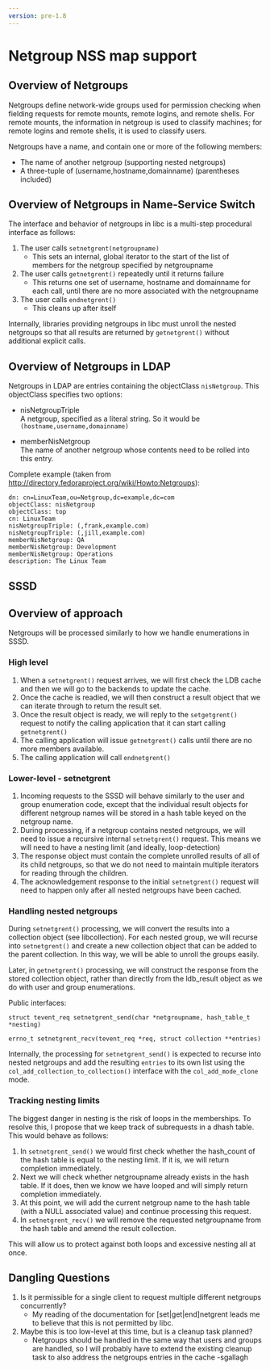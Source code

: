 ```yaml
---
version: pre-1.8
---
```


# Netgroup NSS map support

## Overview of Netgroups

Netgroups define network-wide groups used for permission checking when fielding requests for remote mounts, remote logins, and remote shells. For remote mounts, the information in netgroup is used to classify machines; for remote logins and remote shells, it is used to classify users.

Netgroups have a name, and contain one or more of the following members:

  - The name of another netgroup (supporting nested netgroups)
  - A three-tuple of (username,hostname,domainname) (parentheses included)

## Overview of Netgroups in Name-Service Switch

The interface and behavior of netgroups in libc is a multi-step procedural interface as follows:

1.  The user calls `setnetgrent(netgroupname)`
    - This sets an internal, global iterator to the start of the list of members for the netgroup specified by netgroupname
2.  The user calls `getnetgrent()` repeatedly until it returns failure
    - This returns one set of username, hostname and domainname for each call, until there are no more associated with the netgroupname
3.  The user calls `endnetgrent()`
    - This cleans up after itself

Internally, libraries providing netgroups in libc must unroll the nested netgroups so that all results are returned by `getnetgrent()` without additional explicit calls.

## Overview of Netgroups in LDAP

Netgroups in LDAP are entries containing the objectClass `nisNetgroup`. This objectClass specifies two options:

  - nisNetgroupTriple  
    A netgroup, specified as a literal string. So it would be `(hostname,username,domainname)`

  - memberNisNetgroup  
    The name of another netgroup whose contents need to be rolled into this entry.

Complete example (taken from <http://directory.fedoraproject.org/wiki/Howto:Netgroups>):

    dn: cn=LinuxTeam,ou=Netgroup,dc=example,dc=com
    objectClass: nisNetgroup
    objectClass: top
    cn: LinuxTeam
    nisNetgroupTriple: (,frank,example.com)
    nisNetgroupTriple: (,jill,example.com)
    memberNisNetgroup: QA
    memberNisNetgroup: Development
    memberNisNetgroup: Operations
    description: The Linux Team

## SSSD

## Overview of approach

Netgroups will be processed similarly to how we handle enumerations in SSSD.

### High level

1.  When a `setnetgrent()` request arrives, we will first check the LDB cache and then we will go to the backends to update the cache.
2.  Once the cache is readied, we will then construct a result object that we can iterate through to return the result set.
3.  Once the result object is ready, we will reply to the `setgetgrent()` request to notify the calling application that it can start calling `getnetgrent()`
4.  The calling application will issue `getnetgrent()` calls until there are no more members available.
5.  The calling application will call `endnetgrent()`

### Lower-level - setnetgrent

1.  Incoming requests to the SSSD will behave similarly to the user and group enumeration code, except that the individual result objects for different netgroup names will be stored in a hash table keyed on the netgroup name.
2.  During processing, if a netgroup contains nested netgroups, we will need to issue a recursive internal `setnetgrent()` request. This means we will need to have a nesting limit (and ideally, loop-detection)
3.  The response object must contain the complete unrolled results of all of its child netgroups, so that we do not need to maintain multiple iterators for reading through the children.
4.  The acknowledgement response to the initial `setnetgrent()` request will need to happen only after all nested netgroups have been cached.

### Handling nested netgroups

During `setnetgrent()` processing, we will convert the results into a collection object (see libcollection). For each nested group, we will recurse into `setnetgrent()` and create a new collection object that can be added to the parent collection. In this way, we will be able to unroll the groups easily.

Later, in `getnetgrent()` processing, we will construct the response from the stored collection object, rather than directly from the ldb_result object as we do with user and group enumerations.

Public interfaces:

    struct tevent_req setnetgrent_send(char *netgroupname, hash_table_t *nesting)

    errno_t setnetgrent_recv(tevent_req *req, struct collection **entries)

Internally, the processing for `setnetgrent_send()` is expected to recurse into nested netgroups and add the resulting `entries` to its own list using the `col_add_collection_to_collection()` interface with the `col_add_mode_clone` mode.

### Tracking nesting limits

The biggest danger in nesting is the risk of loops in the memberships. To resolve this, I propose that we keep track of subrequests in a dhash table. This would behave as follows:

1.  In `setnetgrent_send()` we would first check whether the hash_count of the hash table is equal to the nesting limit. If it is, we will return completion immediately.
2.  Next we will check whether netgroupname already exists in the hash table. If it does, then we know we have looped and will simply return completion immediately.
3.  At this point, we will add the current netgroup name to the hash table (with a NULL associated value) and continue processing this request.
4.  In `setnetgrent_recv()` we will remove the requested netgroupname from the hash table and amend the result collection.

This will allow us to protect against both loops and excessive nesting all at once.

## Dangling Questions

1.  Is it permissible for a single client to request multiple different netgroups concurrently?
    - My reading of the documentation for [set|get|end]netgrent leads me to believe that this is not permitted by libc.
2.  Maybe this is too low-level at this time, but is a cleanup task planned?
    - Netgroups should be handled in the same way that users and groups are handled, so I will probably have to extend the existing cleanup task to also address the netgroups entries in the cache -sgallagh
